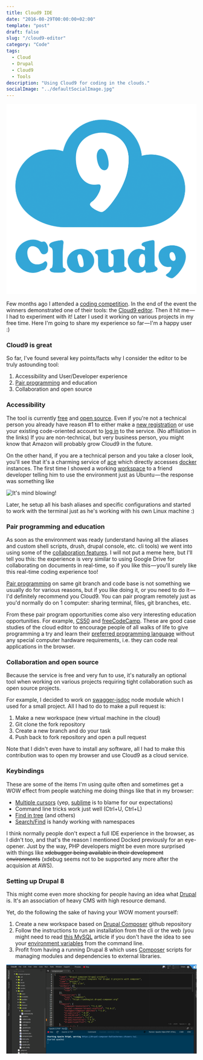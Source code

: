 ```yaml
---
title: Cloud9 IDE
date: "2016-08-29T00:00:00+02:00"
template: "post"
draft: false
slug: "/cloud9-editor"
category: "Code"
tags:
  - Cloud
  - Drupal
  - Cloud9
  - Tools
description: "Using Cloud9 for coding in the clouds."
socialImage: "../defaultSocialImage.jpg"
---
```


![Cloud9 editor logo](/media/cloud9-logo.png)

Few months ago I attended a [coding competition][2]. In the end of the event the winners demonstrated one of their tools: the [Cloud9 editor][3]. Then it hit me — I had to experiment with it! Later I used it working on various projects in my free time. Here I'm going to share my experience so far — I'm a happy user :)

### Cloud9 is great

So far, I've found several key points/facts why I consider the editor to be truly astounding tool:

1. Accessibility and User/Developer experience
2. [Pair programming][4] and education
3. Collaboration and open source

### Accessibility

The tool is currently [free][5] and [open source][6]. Even if you're not a technical person you already have reason #1 to either make a [new registration][7] or use your existing code-oriented account to [log in][8] to the service. (No affiliation in the links) If you are non-technical, but very business person, you might know that Amazon will probably grow Cloud9 in the future.

On the other hand, if you are a technical person and you take a closer look, you'll see that it's a charming service of [ace][10] which directly accesses [docker][11] instances. The first time I showed a working [workspace][12] to a friend developer telling him to use the environment just as Ubuntu — the response was something like

![It's mind blowing!](/media/mind-blowing.gif)

Later, he setup all his bash aliases and specific configurations and started to work with the terminal just as he's working with his own Linux machine :)

### Pair programming and education

As soon as the environment was ready (understand having all the aliases and custom shell scripts, drush, drupal console, etc. cli tools) we went into using some of the [collaboration features][14]. I will not put a meme here, but I'll tell you this: the experience is very similar to using Google Drive for collaborating on documents in real-time, so if you like this — you'll surely like this real-time coding experience too!

[Pair programming][4] on same git branch and code base is not something we usually do for various reasons, but if you like doing it, or you need to do it — I'd definitely recommend you Cloud9. You can pair program remotely just as you'd normally do on 1 computer: sharing terminal, files, git branches, etc.

From these pair program opportunities come also very interesting education opportunities. For example, [CS50][15] and [freeCodeCamp][16]. These are good case studies of the cloud editor to encourage people of all walks of life to give programming a try and learn their [preferred programming language][17] without any special computer hardware requirements, i.e. they can code real applications in the browser.

### Collaboration and open source

Because the service is free and very fun to use, it's naturally an optional tool when working on various projects requiring tight collaboration such as open source projects.

For example, I decided to work on [swagger-jsdoc][18] node module which I used for a small project. All I had to do to make a pull request is:

1. Make a new workspace (new virtual machine in the cloud)
2. Git clone the fork repository
3. Create a new branch and do your task
4. Push back to fork repository and open a pull request

Note that I didn't even have to install any software, all I had to make this contribution was to open my browser and use Cloud9 as a cloud service.

### Keybindings

These are some of the items I'm using quite often and sometimes get a WOW effect from people watching me doing things like that in my browser:

- [Multiple cursors][19] (yep, [sublime][20] is to blame for our expectations)
- Command line tricks work just well (Ctrl+U, Ctrl+L)
- [Find in tree][21] (and others)
- [Search/Find][22] is handy working with namespaces

I think normally people don't expect a full IDE experience in the browser, as I didn't too, and that's the reason I mentioned Docked previously for an eye-opener. Just by the way, PHP developers might be even more surprised with things like ~~xdebugger being available in their development environments~~ (xdebug seems not to be supported any more after the acquision at AWS).

### Setting up Drupal 8

This might come even more shocking for people having an idea what [Drupal][24] is. It's an association of heavy CMS with high resource demand.

Yet, do the following the sake of having your WOW moment yourself:

1. Create a new workspace based on [Drupal Composer][25] github repository
2. Follow the instructions to run an installation from the cli or the web (you might need to read [this MySQL][26] article if you don't have the idea to see your [environment variables][27] from the command line.
3. Profit from having a running Drupal 8 which uses [Composer][28] scripts for managing modules and dependencies to external libraries.

![Demo of Cloud9 with PHP](/media/cloud9-editor-php-demo.png)

[1]: https://cdn-images-1.medium.com/max/800/1*uc-REJYHbk02nuzVQmDHHQ.png
[2]: https://medium.com/@kalin.chernev/coding-battle-at-microsoft-innovation-center-brussels-the-rise-of-the-bots-f0887c15e257
[3]: https://c9.io
[4]: https://en.wikipedia.org/wiki/Pair_programming
[5]: https://c9.io/pricing
[6]: https://github.com/c9
[7]: https://c9.io/signup
[8]: https://c9.io/login
[10]: https://ace.c9.io/#nav=about
[11]: https://www.docker.com/
[12]: https://docs.c9.io/docs/create-a-workspace
[13]: https://cdn-images-1.medium.com/max/800/1*DBGdHlkB6DVjBy62d3TANQ.gif
[14]: https://docs.c9.io/docs/share-a-workspace#section-collaboration-features
[15]: https://cs50.harvard.edu/
[16]: https://www.freecodecamp.com/challenges/start-a-nodejs-server
[17]: https://docs.c9.io/docs/supported-languages
[18]: https://github.com/Surnet/swagger-jsdoc
[19]: https://docs.c9.io/docs/multiple-cursors
[20]: https://www.sublimetext.com/
[21]: https://docs.c9.io/docs/keybindings
[22]: https://docs.c9.io/docs/find-and-replacing-in-files#find-in-files
[23]: https://c9.io/blog/debug-your-php-code-with-xdebug-and-cloud9/
[24]: https://www.drupal.org/
[25]: https://github.com/drupal-composer/drupal-project
[26]: https://community.c9.io/t/setting-up-mysql/1718
[27]: https://help.ubuntu.com/community/EnvironmentVariables
[28]: https://getcomposer.org/
[29]: https://cdn-images-1.medium.com/max/800/1*12EXDc2rgRcy11wQk4SVjA.png
